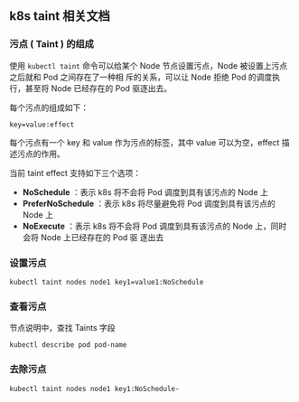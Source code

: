 ## k8s taint 相关文档

### 污点 ( Taint ) 的组成

使用 `kubectl taint` 命令可以给某个 Node 节点设置污点，Node 被设置上污点之后就和 Pod 之间存在了一种相
斥的关系，可以让 Node 拒绝 Pod 的调度执行，甚至将 Node 已经存在的 Pod 驱逐出去。

每个污点的组成如下：

```
key=value:effect
```

每个污点有一个 key 和 value 作为污点的标签，其中 value 可以为空，effect 描述污点的作用。

当前 taint
effect 支持如下三个选项：

- **NoSchedule** ：表示 k8s 将不会将 Pod 调度到具有该污点的 Node 上
- **PreferNoSchedule** ：表示 k8s 将尽量避免将 Pod 调度到具有该污点的 Node 上
- **NoExecute** ：表示 k8s 将不会将 Pod 调度到具有该污点的 Node 上，同时会将 Node 上已经存在的 Pod 驱
  逐出去

### 设置污点
```
kubectl taint nodes node1 key1=value1:NoSchedule
```

### 查看污点

节点说明中，查找 Taints 字段

```
kubectl describe pod pod-name
```

### 去除污点
```
kubectl taint nodes node1 key1:NoSchedule-
```

